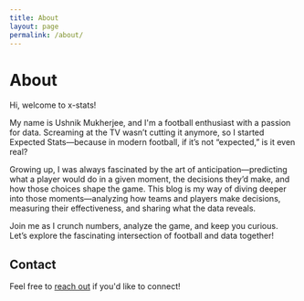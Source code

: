 ```yaml
---
title: About
layout: page
permalink: /about/
---
```


# About

Hi, welcome to x-stats!

My name is Ushnik Mukherjee, and I'm a football enthusiast with a passion for data. Screaming at the TV wasn’t cutting it anymore, so I started Expected Stats—because in modern football, if it’s not “expected,” is it even real?

Growing up, I was always fascinated by the art of anticipation—predicting what a player would do in a given moment, the decisions they’d make, and how those choices shape the game. This blog is my way of diving deeper into those moments—analyzing how teams and players make decisions, measuring their effectiveness, and sharing what the data reveals.

Join me as I crunch numbers, analyze the game, and keep you curious. Let’s explore the fascinating intersection of football and data together!

## Contact

Feel free to [reach out](mailto:mukherjee.ushnik@gmail.com) if you'd like to connect!

